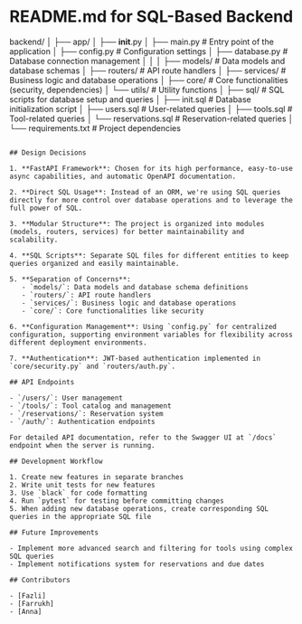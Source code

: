 # README.md for SQL-Based Backend   

backend/
│
├── app/
│   ├── __init__.py
│   ├── main.py              # Entry point of the application
│   ├── config.py            # Configuration settings
│   ├── database.py          # Database connection management
│   │
│   ├── models/              # Data models and database schemas
│   ├── routers/             # API route handlers
│   ├── services/            # Business logic and database operations
│   ├── core/                # Core functionalities (security, dependencies)
│   └── utils/               # Utility functions
│
├── sql/                     # SQL scripts for database setup and queries
│   ├── init.sql             # Database initialization script
│   ├── users.sql            # User-related queries
│   ├── tools.sql            # Tool-related queries
│   └── reservations.sql     # Reservation-related queries
│
└── requirements.txt         # Project dependencies
```

## Design Decisions

1. **FastAPI Framework**: Chosen for its high performance, easy-to-use async capabilities, and automatic OpenAPI documentation.

2. **Direct SQL Usage**: Instead of an ORM, we're using SQL queries directly for more control over database operations and to leverage the full power of SQL.

3. **Modular Structure**: The project is organized into modules (models, routers, services) for better maintainability and scalability.

4. **SQL Scripts**: Separate SQL files for different entities to keep queries organized and easily maintainable.

5. **Separation of Concerns**: 
   - `models/`: Data models and database schema definitions
   - `routers/`: API route handlers
   - `services/`: Business logic and database operations
   - `core/`: Core functionalities like security

6. **Configuration Management**: Using `config.py` for centralized configuration, supporting environment variables for flexibility across different deployment environments.

7. **Authentication**: JWT-based authentication implemented in `core/security.py` and `routers/auth.py`.

## API Endpoints

- `/users/`: User management
- `/tools/`: Tool catalog and management
- `/reservations/`: Reservation system
- `/auth/`: Authentication endpoints

For detailed API documentation, refer to the Swagger UI at `/docs` endpoint when the server is running.

## Development Workflow

1. Create new features in separate branches
2. Write unit tests for new features
3. Use `black` for code formatting
4. Run `pytest` for testing before committing changes
5. When adding new database operations, create corresponding SQL queries in the appropriate SQL file

## Future Improvements

- Implement more advanced search and filtering for tools using complex SQL queries
- Implement notifications system for reservations and due dates

## Contributors

- [Fazli]
- [Farrukh]
- [Anna]
